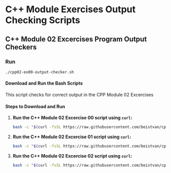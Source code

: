 # C++ Module Exercises Output Checking Scripts

## C++ Module 02 Excercises Program Output Checkers

### Run
`./cpp02-ex00-output-checker.sh`

#### Download and Run the Bash Scripts

This script checks for correct output in the CPP Module 02 Excercises

#### Steps to Download and Run

1. **Run the C++ Module 02 Excercise 00 script using `curl`:**

    ```sh
    bash -c "$(curl -fsSL https://raw.githubusercontent.com/beistvan/cpp-excerices-output-checker-scripts/main/cpp02-ex00-output-checker.sh)"
    ```

2. **Run the C++ Module 02 Excercise 01 script using `curl`:**

    ```sh
    bash -c "$(curl -fsSL https://raw.githubusercontent.com/beistvan/cpp-excerices-output-checker-scripts/main/cpp02-ex01-output-checker.sh)"
    ```

3. **Run the C++ Module 02 Excercise 02 script using `curl`:**

    ```sh
    bash -c "$(curl -fsSL https://raw.githubusercontent.com/beistvan/cpp-excerices-output-checker-scripts/main/cpp02-ex02-output-checker.sh)"
    ```
